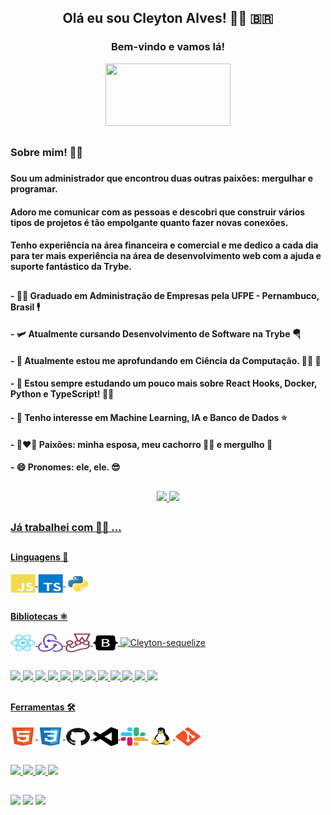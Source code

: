 <h2 align="center" >Olá eu sou <strong>Cleyton Alves!</strong>  🧔🏻 🇧🇷 </h2>
 
<h3 align="center" > <strong>Bem-vindo e vamos lá!</strong></h3>

 <div "style: border-radius:5px" align="center">
   <img src="https://user-images.githubusercontent.com/89083420/145870437-6e4d879f-a4b4-4b4d-ab33-10c50f52b842.gif" width="200" height="100">
 </div>
 

 ##
 
<h3>Sobre mim! 🕵️‍♂️<h3/>

 <h4>Sou um administrador que encontrou duas outras paixões: mergulhar e programar. </h4>
 <h4>Adoro me comunicar com as pessoas e descobri que construir vários tipos de projetos é tão empolgante quanto fazer novas conexões. </h4>
 <h4>Tenho experiência na área financeira e comercial e me dedico a cada dia para ter mais experiência na área de desenvolvimento web com a ajuda e suporte fantástico da Trybe. </h4>
 

 
 ##
 
 
<div>
<h4>- 🧑‍🎓 Graduado em Administração de Empresas pela UFPE - Pernambuco, Brasil 🕴️ </h4>
<h4>- 🛩️  Atualmente cursando Desenvolvimento de Software na Trybe 🪂</h4>
<h4>- 🔭 Atualmente estou me aprofundando em Ciência da Computação. 🚴‍♂️ 🚀</h4>
<h4>- 🌱 Estou sempre estudando um pouco mais sobre React Hooks, Docker, Python e TypeScript! 🧗‍♂️</h4>
<h4>- 💚 Tenho interesse em Machine Learning, IA e Banco de Dados ⭐</h4>
<h4>- 👩‍❤️‍👨 Paixões: minha esposa, meu cachorro 🐕‍🦺 e mergulho 🤿 </h4>
<h4>- 😄 Pronomes: ele, ele. 😎</h4>
</div>                                 

 ##
 
<div align="center">
  <a href="https://github.com/CleytonAlves07">
  <img height="180em" src="https://github-readme-stats-git-masterrstaa-rickstaa.vercel.app/api?username=CleytonAlves07&show_icons=true&theme=blue-green&include_all_commits=true&count_private=true"/>
  <img height="180em" src="https://github-readme-stats-git-masterrstaa-rickstaa.vercel.app/api/top-langs/?username=CleytonAlves07&layout=compact&langs_count=7&theme=blue-green"/>
</div> 

 
 ##
 
 <h3>Já trabalhei com 🧑‍💻 ... <h3/>

  
  ##
  
  <h4>Linguagens 🎯 </h4>
 <div> 
<img align="center" alt="Cleyton-Js" height="30" width="40"                                          src="https://raw.githubusercontent.com/devicons/devicon/master/icons/javascript/javascript-plain.svg">
     
<img align="center" alt="Cleyton-Ts" height="30" width="40" src="https://raw.githubusercontent.com/devicons/devicon/master/icons/typescript/typescript-plain.svg">

<img align="center" alt="Cleyton-Python" height="30" width="40" src="https://raw.githubusercontent.com/devicons/devicon/master/icons/python/python-original.svg">      
 
  </div>
  
  ##
 
   <h4>Bibliotecas ⚛️ </h4>
   <div>
  <img align="center" alt="Cleyton-React" height="30" width="40" src="https://raw.githubusercontent.com/devicons/devicon/master/icons/react/react-original.svg" style="max-width: 100%;">
  
 <img align="center" alt="Cleyton-Redux" height="30" width="40" src="https://raw.githubusercontent.com/devicons/devicon/master/icons/redux/redux-original.svg" style="max-width: 100%;">
  
  <img align="center" alt="Cleyton-Jest" height="30" width="40" src="https://raw.githubusercontent.com/devicons/devicon/master/icons/jest/jest-plain.svg" style="max-width: 100%;">
  
  <img align="center" alt="Cleyton-Bootstrap" height="30" width="40" src="https://raw.githubusercontent.com/devicons/devicon/master/icons/bootstrap/bootstrap-plain.svg" style="max-width: 100%;">
  
  <img align="center" alt="Cleyton-sequelize" height="40" width="30" src="https://camo.githubusercontent.com/a2ef2bb116ae565bb254cbb11194dae357eb7582a8babeab337bd3932687d63d/68747470733a2f2f63646e2e6a7364656c6976722e6e65742f67682f64657669636f6e732f64657669636f6e2f69636f6e732f73657175656c697a652f73657175656c697a652d6f726967696e616c2e737667" data-canonical-src="https://cdn.jsdelivr.net/gh/devicons/devicon/icons/sequelize/sequelize-original.svg" style="max-width: 100%;">
  
 ##
 <img src="https://camo.githubusercontent.com/c41177ea9c7aca7a97ce99774bdb986ef6ce2ce8023e91b8a9be41b4b04535a0/68747470733a2f2f696d672e736869656c64732e696f2f62616467652f436861692d4133303830323f7374796c653d666f722d7468652d6261646765266c6f676f3d43686169266c6f676f436f6c6f723d7768697465" data-canonical-src="https://img.shields.io/badge/Chai-A30802?style=for-the-badge&amp;logo=Chai&amp;logoColor=white" style="max-width: 100%;">
  
  <img src="https://camo.githubusercontent.com/a2cc7362377d69d8ad5147e49f7b269cab69f00509828ce2d583b9dde9130499/68747470733a2f2f696d672e736869656c64732e696f2f62616467652f2d637970726573732d2532334535453545353f7374796c653d666f722d7468652d6261646765266c6f676f3d63797072657373266c6f676f436f6c6f723d303538613565" data-canonical-src="https://img.shields.io/badge/-cypress-%23E5E5E5?style=for-the-badge&amp;logo=cypress&amp;logoColor=058a5e" style="max-width: 100%;">
  
  <img src="https://camo.githubusercontent.com/0fb62d704898141bf5a5dfb5acc68901ecf35372bccde7bb9e5ca0164fb6e38d/68747470733a2f2f696d672e736869656c64732e696f2f62616467652f65736c696e742d3341333344313f7374796c653d666f722d7468652d6261646765266c6f676f3d65736c696e74266c6f676f436f6c6f723d7768697465" data-canonical-src="https://img.shields.io/badge/eslint-3A33D1?style=for-the-badge&amp;logo=eslint&amp;logoColor=white" style="max-width: 100%;">
  
  <img src="https://camo.githubusercontent.com/8286a45a106e1a3c07489f83a38159981d888518a740b59c807ffc1b7b1e2f7b/68747470733a2f2f696d672e736869656c64732e696f2f62616467652f657870726573732e6a732d2532333430346435392e7376673f7374796c653d666f722d7468652d6261646765266c6f676f3d65787072657373266c6f676f436f6c6f723d253233363144414642" data-canonical-src="https://img.shields.io/badge/express.js-%23404d59.svg?style=for-the-badge&amp;logo=express&amp;logoColor=%2361DAFB" style="max-width: 100%;">
  
  <img src="https://camo.githubusercontent.com/e0fe31b4bf5a7cffb35f18ee50fcdbe1f61bde74f893781502ba2bf708f270f6/68747470733a2f2f696d672e736869656c64732e696f2f62616467652f6a736f6e2d3545354335433f7374796c653d666f722d7468652d6261646765266c6f676f3d6a736f6e266c6f676f436f6c6f723d7768697465" data-canonical-src="https://img.shields.io/badge/json-5E5C5C?style=for-the-badge&amp;logo=json&amp;logoColor=white" style="max-width: 100%;">
  
  <img src="https://camo.githubusercontent.com/92407fc26e09271d8137b8aaf1585b266f04046b96f1564dfe5a69f146e21301/68747470733a2f2f696d672e736869656c64732e696f2f62616467652f4a57542d3030303030303f7374796c653d666f722d7468652d6261646765266c6f676f3d4a534f4e253230776562253230746f6b656e73266c6f676f436f6c6f723d7768697465" data-canonical-src="https://img.shields.io/badge/JWT-000000?style=for-the-badge&amp;logo=JSON%20web%20tokens&amp;logoColor=white" style="max-width: 100%;">
  
  <img src="https://camo.githubusercontent.com/6fe498dfa70e4536cc46563b07b45425937dffc1cd5433771cdd0a4770928cac/68747470733a2f2f696d672e736869656c64732e696f2f62616467652f4d6f6368612d3844363734383f7374796c653d666f722d7468652d6261646765266c6f676f3d4d6f636861266c6f676f436f6c6f723d7768697465" data-canonical-src="https://img.shields.io/badge/Mocha-8D6748?style=for-the-badge&amp;logo=Mocha&amp;logoColor=white" style="max-width: 100%;">
  
  <img src="https://camo.githubusercontent.com/a1eae878fdd3d1c1b687992ca74e5cac85f4b68e60a6efaa7bc8dc9883b71229/68747470733a2f2f696d672e736869656c64732e696f2f62616467652f4e6f64652e6a732d3333393933333f7374796c653d666f722d7468652d6261646765266c6f676f3d6e6f6465646f746a73266c6f676f436f6c6f723d7768697465" data-canonical-src="https://img.shields.io/badge/Node.js-339933?style=for-the-badge&amp;logo=nodedotjs&amp;logoColor=white" style="max-width: 100%;">
  
  <img src="https://camo.githubusercontent.com/4f9d20f3a284d2f6634282f61f82a62e99ee9906537dc9859decfdc9efbb51ec/68747470733a2f2f696d672e736869656c64732e696f2f62616467652f52656163745f526f757465722d4341343234353f7374796c653d666f722d7468652d6261646765266c6f676f3d72656163742d726f75746572266c6f676f436f6c6f723d7768697465" data-canonical-src="https://img.shields.io/badge/React_Router-CA4245?style=for-the-badge&amp;logo=react-router&amp;logoColor=white" style="max-width: 100%;">
  
  <img src="https://camo.githubusercontent.com/cc439d65cc67435c7587f098058cdf5b8e916e7dc311d0d867a461ae1a89eba0/68747470733a2f2f696d672e736869656c64732e696f2f62616467652f52544c2d4332313332353f7374796c653d666f722d7468652d6261646765266c6f676f3d74657374696e672d6c696272617279266c6f676f436f6c6f723d7768697465" data-canonical-src="https://img.shields.io/badge/RTL-C21325?style=for-the-badge&amp;logo=testing-library&amp;logoColor=white" style="max-width: 100%;">
  
  <img src="https://camo.githubusercontent.com/ab0cef899a1c581cdb393cad334b4ce43f0bb122dee141609333d344e9445af3/68747470733a2f2f696d672e736869656c64732e696f2f62616467652f53696e6f6e2d4646454241333f7374796c653d666f722d7468652d6261646765266c6f676f3d53696e6f6e266c6f676f436f6c6f723d7768697465" data-canonical-src="https://img.shields.io/badge/Sinon-FFEBA3?style=for-the-badge&amp;logo=Sinon&amp;logoColor=white" style="max-width: 100%;">
  
  
  <img src="https://camo.githubusercontent.com/aee36443ffa52184418c79b4d04b7ae9b5356a68b19748785793d2a2141e2231/68747470733a2f2f696d672e736869656c64732e696f2f62616467652f7374796c656c696e742d3030303f7374796c653d666f722d7468652d6261646765266c6f676f3d7374796c656c696e74266c6f676f436f6c6f723d7768697465" data-canonical-src="https://img.shields.io/badge/stylelint-000?style=for-the-badge&amp;logo=stylelint&amp;logoColor=white" style="max-width: 100%;">
 </div> 
  
 ##
  
  
  <h4>Ferramentas 🛠️ </h4>
  <div>
  <img align="center" alt="Cleyton-HTML" height="30" width="40" src="https://raw.githubusercontent.com/devicons/devicon/master/icons/html5/html5-original.svg">

<img align="center" alt="Cleyton-CSS" height="30" width="40" src="https://raw.githubusercontent.com/devicons/devicon/master/icons/css3/css3-original.svg">
  
  <img align="center" alt="Cleyton-Github" height="30" width="40" src="https://raw.githubusercontent.com/devicons/devicon/master/icons/github/github-original.svg" style="max-width: 100%;">
  
  
  <img align="center" alt="Cleyton-VScode" height="30" width="40" src="https://raw.githubusercontent.com/devicons/devicon/master/icons/vscode/vscode-plain.svg" style="max-width: 100%;">
  
  
  <img align="center" alt="Cleyton-Slack" height="30" width="40" src="https://raw.githubusercontent.com/devicons/devicon/master/icons/slack/slack-original.svg" style="max-width: 100%;">
  
  
  <img align="center" alt="Cleyton-Linux" height="30" width="40" src="https://raw.githubusercontent.com/devicons/devicon/master/icons/linux/linux-original.svg" style="max-width: 100%;">
  
  <img align="center" alt="Cleyton-Git" height="30" width="40" src="https://raw.githubusercontent.com/devicons/devicon/master/icons/git/git-plain.svg" style="max-width: 100%;">
 
  ##
  
  <img src="https://camo.githubusercontent.com/7dca196dd7adc5004b07ec192b825cd9935af42a2abe7ff06b8aff268643b6b0/68747470733a2f2f696d672e736869656c64732e696f2f62616467652f496e736f6d6e69612d3538343962653f7374796c653d666f722d7468652d6261646765266c6f676f3d496e736f6d6e6961266c6f676f436f6c6f723d7768697465" data-canonical-src="https://img.shields.io/badge/Insomnia-5849be?style=for-the-badge&amp;logo=Insomnia&amp;logoColor=white" style="max-width: 100%;">
  
  <img src="https://camo.githubusercontent.com/4a1038affbb2653ec140936555b3714ddc322526be8567b489e8423a795dea18/68747470733a2f2f696d672e736869656c64732e696f2f62616467652f4669676d612d4632344531453f7374796c653d666f722d7468652d6261646765266c6f676f3d6669676d61266c6f676f436f6c6f723d7768697465" data-canonical-src="https://img.shields.io/badge/Figma-F24E1E?style=for-the-badge&amp;logo=figma&amp;logoColor=white" style="max-width: 100%;">
  
  <img src="https://camo.githubusercontent.com/55037e0ff8e2c9df84ad631c3d0443a7316776ede7459a5872ccb336d7df2781/68747470733a2f2f696d672e736869656c64732e696f2f62616467652f6e706d2d4342333833373f7374796c653d666f722d7468652d6261646765266c6f676f3d6e706d266c6f676f436f6c6f723d7768697465" data-canonical-src="https://img.shields.io/badge/npm-CB3837?style=for-the-badge&amp;logo=npm&amp;logoColor=white" style="max-width: 100%;">
  
  <img src="https://camo.githubusercontent.com/529f3db66dcea87286a50a8bbb379acc5b6485805215e4cce5365aa43b7ddaca/68747470733a2f2f696d672e736869656c64732e696f2f62616467652f5472656c6c6f2d3030353243433f7374796c653d666f722d7468652d6261646765266c6f676f3d7472656c6c6f266c6f676f436f6c6f723d7768697465" data-canonical-src="https://img.shields.io/badge/Trello-0052CC?style=for-the-badge&amp;logo=trello&amp;logoColor=white" style="max-width: 100%;">

 ##
  
  
 
 
  <a href="https://www.linkedin.com/in/cleyton-alves/" target="_blank"><img src="https://img.shields.io/badge/-LinkedIn-%230077B5?style=for-the-badge&logo=linkedin&logoColor=white" target="_blank"></a>
  <a href = "mailto:cleyton.alves.a@gmail.com"><img src="https://img.shields.io/badge/-Gmail-%23333?style=for-the-badge&logo=gmail&logoColor=white" target="_blank"></a> 
<a href="https://discord.com/channels/@me" target="_blank"><img src="https://img.shields.io/badge/Discord-7289DA?style=for-the-badge&logo=discord&logoColor=white" target="_blank"></a> 
</div>

##


